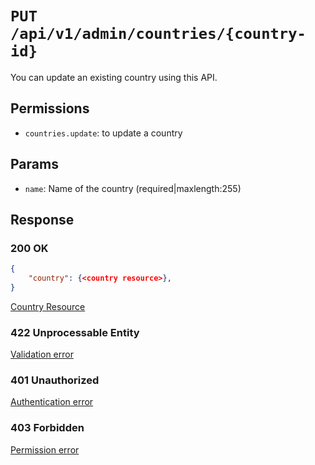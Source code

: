 # `PUT /api/v1/admin/countries/{country-id}`
You can update an existing country using this API.


## Permissions
- `countries.update`: to update a country

## Params

- `name`: Name of the country (required|maxlength:255)

## Response

### 200 OK

```json
{
    "country": {<country resource>},
}
```

[Country Resource](country_resource.md)

### 422 Unprocessable Entity
[Validation error](../../_globals/validation-errors.md)

### 401 Unauthorized
[Authentication error](../../_globals/authentication-errors.md)

### 403 Forbidden
[Permission error](../../_globals/permission-errors.md)
